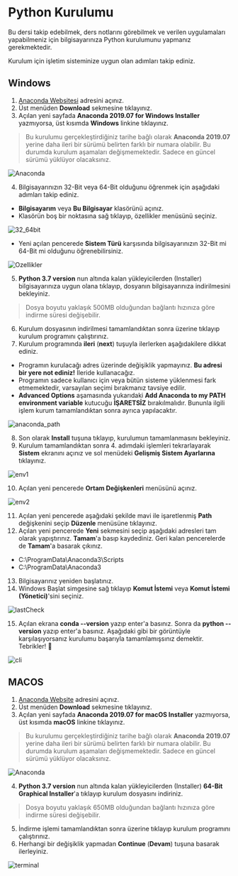 # Python Kurulumu

Bu dersi takip edebilmek, ders notlarını görebilmek ve verilen uygulamaları yapabilmeniz için bilgisayarınıza Python kurulumunu yapmanız gerekmektedir.

Kurulum için işletim sisteminize uygun olan adımları takip ediniz.

## Windows

 1. [Anaconda Websitesi](www.anaconda.com) adresini açınız.
 2. Üst menüden **Download** sekmesine tıklayınız.
 3. Açılan yeni sayfada **Anaconda 2019.07 for Windows Installer** yazmıyorsa, üst kısımda **Windows** linkine tıklayınız.

 > Bu kurulumu gerçekleştirdiğiniz tarihe bağlı olarak **Anaconda 2019.07** yerine daha ileri bir sürümü belirten farklı bir numara olabilir. Bu durumda kurulum aşamaları değişmemektedir. Sadece en güncel sürümü yüklüyor olacaksınız.

  ![Anaconda](images/readme/anaconda.png)

 4. Bilgisayarınızın 32-Bit veya 64-Bit olduğunu öğrenmek için aşağıdaki adımları takip ediniz.
  * **Bilgisayarım** veya **Bu Bilgisayar** klasörünü açınız.
  * Klasörün boş bir noktasına sağ tıklayıp, özellikler menüsünü seçiniz.

  ![32_64bit](images/readme/32_64bit.PNG)

  * Yeni açılan pencerede **Sistem Türü** karşısında bilgisayarınızın 32-Bit mi 64-Bit mi olduğunu öğrenebilirsiniz.

  ![Ozellikler](images/readme/ozellikler.PNG)

 5. **Python 3.7 version** nun altında kalan yükleyicilerden (Installer) bilgisayarınıza uygun olana tıklayıp, dosyanın bilgisayarınıza indirilmesini bekleyiniz.

 > Dosya boyutu yaklaşık 500MB olduğundan bağlantı hızınıza göre indirme süresi değişebilir.

 6. Kurulum dosyasının indirilmesi tamamlandıktan sonra üzerine tıklayıp kurulum programını çalıştırınız.
 7. Kurulum programında **ileri** (**next**) tuşuyla ilerlerken aşağıdakilere dikkat ediniz.

  * Programın kurulacağı adres üzerinde değişiklik yapmayınız. **Bu adresi bir yere not ediniz!** İleride kullanacağız.
  * Programın sadece kullanıcı için veya bütün sisteme yüklenmesi fark etmemektedir, varsayılan seçimi bırakmanız tavsiye edilir.
  * **Advanced Options** aşamasında yukarıdaki **Add Anaconda to my PATH environment variable** kutucuğu **İŞARETSİZ** bırakılmalıdır. Bununla ilgili işlem kurum tamamlandıktan sonra ayrıca yapılacaktır.


  ![anaconda_path](images/readme/anaconda_path.png)

8. Son olarak **Install** tuşuna tıklayıp, kurulumun tamamlanmasını bekleyiniz.
9. Kurulum tamamlandıktan sonra 4. adımdaki işlemleri tekrarlayarak **Sistem** ekranını açınız ve sol menüdeki **Gelişmiş Sistem Ayarlarına** tıklayınız.

![env1](images/readme/env1.png)

10. Açılan yeni pencerede **Ortam Değişkenleri** menüsünü açınız.

![env2](images/readme/env2.png)

11. Açılan yeni pencerede aşağıdaki şekilde mavi ile işaretlenmiş **Path** değişkenini seçip **Düzenle** menüsüne tıklayınız.
12. Açılan yeni pencerede **Yeni** sekmesini seçip aşağıdaki adresleri tam olarak yapıştırınız. **Tamam**'a basıp kaydediniz. Geri kalan pencerelerde de **Tamam**'a basarak çıkınız.
 * C:\ProgramData\Anaconda3\Scripts
 * C:\ProgramData\Anaconda3
13. Bilgisayarınız yeniden başlatınız.
14. Windows Başlat simgesine sağ tıklayıp **Komut İstemi** veya **Komut İstemi (Yönetici)**'sini seçiniz.

![lastCheck](images/readme/lastCheck.png)

15. Açılan ekrana **conda --version** yazıp enter'a basınız. Sonra da **python --version** yazıp enter'a basınız. Aşağıdaki gibi bir görüntüyle karşılaşıyorsanız kurulumu başarıyla tamamlamışsınız demektir. Tebrikler! 🎉

![cli](images/readme/cli.png)

## MACOS
1. [Anaconda Website](www.anaconda.com) adresini açınız.
2. Üst menüden **Download** sekmesine tıklayınız.
3. Açılan yeni sayfada **Anaconda 2019.07 for macOS Installer** yazmıyorsa, üst kısımda **macOS** linkine tıklayınız.

> Bu kurulumu gerçekleştirdiğiniz tarihe bağlı olarak **Anaconda 2019.07** yerine daha ileri bir sürümü belirten farklı bir numara olabilir. Bu durumda kurulum aşamaları değişmemektedir. Sadece en güncel sürümü yüklüyor olacaksınız.

 ![Anaconda](images/readme/anacondaMacOS.png)

4. **Python 3.7 version** nun altında kalan yükleyicilerden (Installer) **64-Bit Graphical Installer**'a tıklayıp kurulum dosyasını indiriniz.

 > Dosya boyutu yaklaşık 650MB olduğundan bağlantı hızınıza göre indirme süresi değişebilir.

5. İndirme işlemi tamamlandıktan sonra üzerine tıklayıp kurulum programını çalıştırınız.
6. Herhangi bir değişiklik yapmadan **Continue** (**Devam**) tuşuna basarak ilerleyiniz.

![terminal](images/readme/terminal.PNG)
